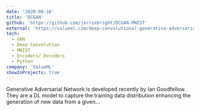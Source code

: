 ```yaml
---
date: '2020-09-16'
title: 'DCGAN'
github: 'https://github.com/jerriebright/DCGAN-MNIST'
external: 'https://valueml.com/deep-convolutional-generative-adversarial-network-python/'
tech:
  - GAN
  - Deep Convolution
  - MNIST
  - Encoders/ Decoders
  - Python
company: 'ValueML'
showInProjects: true
---
```


Generative Adversarial Network is developed recently by Ian Goodfellow. They are a DL model to capture the training data distribution enhancing the generation of new data from a given...